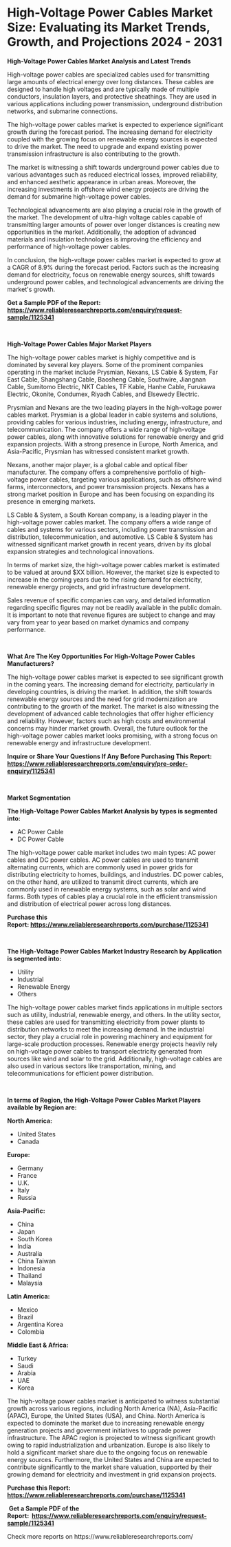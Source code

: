 <p><h1>High-Voltage Power Cables Market Size: Evaluating its Market Trends, Growth, and Projections 2024 - 2031</h1></p><p><strong>High-Voltage Power Cables Market Analysis and Latest Trends</strong></p>
<p><p>High-voltage power cables are specialized cables used for transmitting large amounts of electrical energy over long distances. These cables are designed to handle high voltages and are typically made of multiple conductors, insulation layers, and protective sheathings. They are used in various applications including power transmission, underground distribution networks, and submarine connections.</p><p>The high-voltage power cables market is expected to experience significant growth during the forecast period. The increasing demand for electricity coupled with the growing focus on renewable energy sources is expected to drive the market. The need to upgrade and expand existing power transmission infrastructure is also contributing to the growth.</p><p>The market is witnessing a shift towards underground power cables due to various advantages such as reduced electrical losses, improved reliability, and enhanced aesthetic appearance in urban areas. Moreover, the increasing investments in offshore wind energy projects are driving the demand for submarine high-voltage power cables.</p><p>Technological advancements are also playing a crucial role in the growth of the market. The development of ultra-high voltage cables capable of transmitting larger amounts of power over longer distances is creating new opportunities in the market. Additionally, the adoption of advanced materials and insulation technologies is improving the efficiency and performance of high-voltage power cables.</p><p>In conclusion, the high-voltage power cables market is expected to grow at a CAGR of 8.9% during the forecast period. Factors such as the increasing demand for electricity, focus on renewable energy sources, shift towards underground power cables, and technological advancements are driving the market's growth.</p></p>
<p><strong>Get a Sample PDF of the Report:&nbsp; <a href="https://www.reliableresearchreports.com/enquiry/request-sample/1125341">https://www.reliableresearchreports.com/enquiry/request-sample/1125341</a></strong></p>
<p>&nbsp;</p>
<p><strong>High-Voltage Power Cables Major Market Players</strong></p>
<p><p>The high-voltage power cables market is highly competitive and is dominated by several key players. Some of the prominent companies operating in the market include Prysmian, Nexans, LS Cable & System, Far East Cable, Shangshang Cable, Baosheng Cable, Southwire, Jiangnan Cable, Sumitomo Electric, NKT Cables, TF Kable, Hanhe Cable, Furukawa Electric, Okonite, Condumex, Riyadh Cables, and Elsewedy Electric.</p><p>Prysmian and Nexans are the two leading players in the high-voltage power cables market. Prysmian is a global leader in cable systems and solutions, providing cables for various industries, including energy, infrastructure, and telecommunication. The company offers a wide range of high-voltage power cables, along with innovative solutions for renewable energy and grid expansion projects. With a strong presence in Europe, North America, and Asia-Pacific, Prysmian has witnessed consistent market growth.</p><p>Nexans, another major player, is a global cable and optical fiber manufacturer. The company offers a comprehensive portfolio of high-voltage power cables, targeting various applications, such as offshore wind farms, interconnectors, and power transmission projects. Nexans has a strong market position in Europe and has been focusing on expanding its presence in emerging markets.</p><p>LS Cable & System, a South Korean company, is a leading player in the high-voltage power cables market. The company offers a wide range of cables and systems for various sectors, including power transmission and distribution, telecommunication, and automotive. LS Cable & System has witnessed significant market growth in recent years, driven by its global expansion strategies and technological innovations.</p><p>In terms of market size, the high-voltage power cables market is estimated to be valued at around $XX billion. However, the market size is expected to increase in the coming years due to the rising demand for electricity, renewable energy projects, and grid infrastructure development.</p><p>Sales revenue of specific companies can vary, and detailed information regarding specific figures may not be readily available in the public domain. It is important to note that revenue figures are subject to change and may vary from year to year based on market dynamics and company performance.</p></p>
<p>&nbsp;</p>
<p><strong>What Are The Key Opportunities For High-Voltage Power Cables Manufacturers?</strong></p>
<p><p>The high-voltage power cables market is expected to see significant growth in the coming years. The increasing demand for electricity, particularly in developing countries, is driving the market. In addition, the shift towards renewable energy sources and the need for grid modernization are contributing to the growth of the market. The market is also witnessing the development of advanced cable technologies that offer higher efficiency and reliability. However, factors such as high costs and environmental concerns may hinder market growth. Overall, the future outlook for the high-voltage power cables market looks promising, with a strong focus on renewable energy and infrastructure development.</p></p>
<p><strong>Inquire or Share Your Questions If Any Before Purchasing This Report: <a href="https://www.reliableresearchreports.com/enquiry/pre-order-enquiry/1125341">https://www.reliableresearchreports.com/enquiry/pre-order-enquiry/1125341</a></strong></p>
<p>&nbsp;</p>
<p><strong>Market Segmentation</strong></p>
<p><strong>The High-Voltage Power Cables Market Analysis by types is segmented into:</strong></p>
<p><ul><li>AC Power Cable</li><li>DC Power Cable</li></ul></p>
<p><p>The high-voltage power cable market includes two main types: AC power cables and DC power cables. AC power cables are used to transmit alternating currents, which are commonly used in power grids for distributing electricity to homes, buildings, and industries. DC power cables, on the other hand, are utilized to transmit direct currents, which are commonly used in renewable energy systems, such as solar and wind farms. Both types of cables play a crucial role in the efficient transmission and distribution of electrical power across long distances.</p></p>
<p><strong>Purchase this Report:&nbsp;<a href="https://www.reliableresearchreports.com/purchase/1125341">https://www.reliableresearchreports.com/purchase/1125341</a></strong></p>
<p>&nbsp;</p>
<p><strong>The High-Voltage Power Cables Market Industry Research by Application is segmented into:</strong></p>
<p><ul><li>Utility</li><li>Industrial</li><li>Renewable Energy</li><li>Others</li></ul></p>
<p><p>The high-voltage power cables market finds applications in multiple sectors such as utility, industrial, renewable energy, and others. In the utility sector, these cables are used for transmitting electricity from power plants to distribution networks to meet the increasing demand. In the industrial sector, they play a crucial role in powering machinery and equipment for large-scale production processes. Renewable energy projects heavily rely on high-voltage power cables to transport electricity generated from sources like wind and solar to the grid. Additionally, high-voltage cables are also used in various sectors like transportation, mining, and telecommunications for efficient power distribution.</p></p>
<p>&nbsp;</p>
<p><strong>In terms of Region, the High-Voltage Power Cables Market Players available by Region are:</strong></p>
<p>
    <p> <strong> North America: </strong>
        <ul>
            <li>United States</li>
            <li>Canada</li>
        </ul>
        </p> 
    <p> <strong> Europe: </strong>
        <ul>
            <li>Germany</li>
            <li>France</li>
            <li>U.K.</li>
            <li>Italy</li>
            <li>Russia</li>
        </ul>
        </p> 
    <p> <strong> Asia-Pacific: </strong>
        <ul>
            <li>China</li>
            <li>Japan</li>
            <li>South Korea</li>
            <li>India</li>
            <li>Australia</li>
            <li>China Taiwan</li>
            <li>Indonesia</li>
            <li>Thailand</li>
            <li>Malaysia</li>
        </ul>
        </p> 
    <p> <strong> Latin America: </strong>
        <ul>
            <li>Mexico</li>
            <li>Brazil</li>
            <li>Argentina Korea</li>
            <li>Colombia</li>
        </ul>
        </p> 
    <p> <strong> Middle East & Africa: </strong>
        <ul>
            <li>Turkey</li>
            <li>Saudi</li>
            <li>Arabia</li>
            <li>UAE</li>
            <li>Korea</li>
        </ul>
    </p>
    </p>
<p><p>The high-voltage power cables market is anticipated to witness substantial growth across various regions, including North America (NA), Asia-Pacific (APAC), Europe, the United States (USA), and China. North America is expected to dominate the market due to increasing renewable energy generation projects and government initiatives to upgrade power infrastructure. The APAC region is projected to witness significant growth owing to rapid industrialization and urbanization. Europe is also likely to hold a significant market share due to the ongoing focus on renewable energy sources. Furthermore, the United States and China are expected to contribute significantly to the market share valuation, supported by their growing demand for electricity and investment in grid expansion projects.</p></p>
<p><strong>Purchase this Report: <a href="https://www.reliableresearchreports.com/purchase/1125341">https://www.reliableresearchreports.com/purchase/1125341</a></strong></p>
<p>&nbsp;<strong>Get a Sample PDF of the Report:&nbsp;&nbsp;<a href="https://www.reliableresearchreports.com/enquiry/request-sample/1125341">https://www.reliableresearchreports.com/enquiry/request-sample/1125341</a></strong></p>
<p><strong></strong></p>
<p>Check more reports on https://www.reliableresearchreports.com/</p>